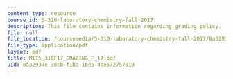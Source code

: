 ```yaml
---
content_type: resource
course_id: 5-310-laboratory-chemistry-fall-2017
description: This file contains information regarding grading policy.
file: null
file_location: /coursemedia/5-310-laboratory-chemistry-fall-2017/8a32937e38cbf1ba1be54ce572757019_MIT5_310F17_GRADING_F_17.pdf
file_type: application/pdf
layout: pdf
title: MIT5_310F17_GRADING_F_17.pdf
uid: 8a32937e-38cb-f1ba-1be5-4ce572757019
---
```

